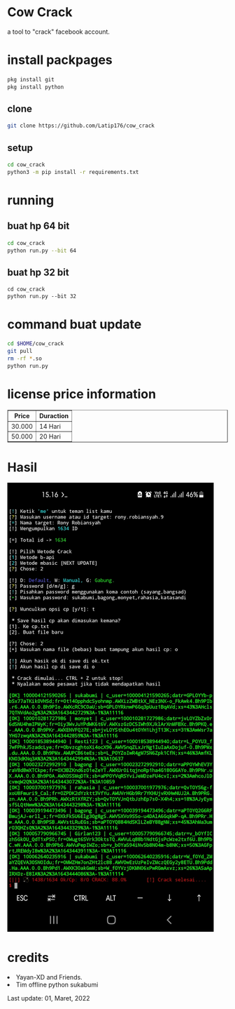 # Cow Crack
a tool to "crack" facebook account.
# install packpages
```BASH
pkg install git
pkg install python
```
## clone
```BASH
git clone https://github.com/Latip176/cow_crack
```
## setup
```BASH
cd cow_crack
python3 -m pip install -r requirements.txt
```
# running
## buat hp 64 bit
```BASH
cd cow_crack
python run.py --bit 64
```
## buat hp 32 bit
```
cd cow_crack
python run.py --bit 32
```
# command buat update
```BASH
cd $HOME/cow_crack
git pull
rm -rf *.so
python run.py
```
# license price information
<table border="1">
<tr>
<th>Price</th>
<th>Duraction</th>
</tr>
<tr>
<td>30.000</td>
<td>14 Hari</td>
</tr>
<tr>
<td>50.000</td>
<td>20 Hari</td>
</tr>
</table>
<h1>Hasil</h1>
<img src="img/Screenshot_20220129-151655_Termux.jpg">
<h1>credits</h1>
<li>Yayan-XD and Friends. </li>
<li>Tim offline python sukabumi</li>
<p>Last update: 01, Maret, 2022</p>
